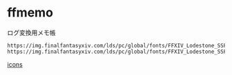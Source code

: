 # ffmemo
ログ変換用メモ帳

```
https://img.finalfantasyxiv.com/lds/pc/global/fonts/FFXIV_Lodestone_SSF.woff
https://img.finalfantasyxiv.com/lds/pc/global/fonts/FFXIV_Lodestone_SSF.ttf
```

[icons](https://thewakingsands.github.io/ffxiv-axis-font-icons/)

